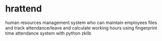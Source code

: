 # hrattend
human resources management system who can maintain employees files and track attendance/leave and calculate working hours using fingerprint time attendance system with python zklib
